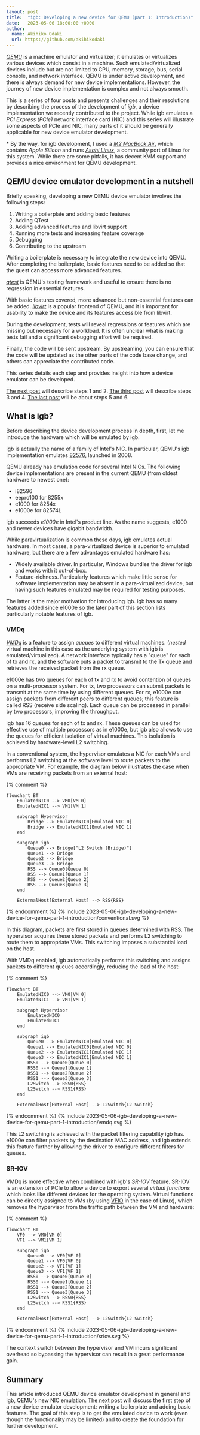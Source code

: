 ```yaml
---
layout: post
title:  "igb: Developing a new device for QEMU (part 1: Introduction)"
date:   2023-05-06 18:00:00 +0900
author:
  name: Akihiko Odaki
  url: https://github.com/akihikodaki
---
```


_[QEMU](https://www.qemu.org/)_ is a machine emulator and virtualizer; it
emulates or virtualizes various devices which consist in a machine. Such
emulated/virtualized devices include but are not limited to CPU, memory,
storage, bus, serial console, and network interface. QEMU is under active
development, and there is always demand for new device implementations. However,
the journey of new device implementation is complex and not always smooth.

This is a series of four posts and presents challenges and their resolutions
by describing the process of the development of _igb_, a device implementation
we recently contributed to the project. While igb emulates a
_PCI Express (PCIe)_ network interface card (NIC) and this series will
illustrate some aspects of PCIe and NIC, many parts of it should be generally
applicable for new device emulator development.

\* By the way, for igb development, I used a
_[M2 MacBook Air](https://www.apple.com/macbook-air-m2/)_, which contains
_Apple Silicon_ and runs _[Asahi Linux](https://asahilinux.org/)_, a community
port of Linux for this system. While there are some pitfalls, it has decent KVM
support and provides a nice environment for QEMU development.

## QEMU device emulator development in a nutshell

Briefly speaking, developing a new QEMU device emulator involves the following
steps:

1. Writing a boilerplate and adding basic features
2. Adding QTest
3. Adding advanced features and libvirt support
4. Running more tests and increasing feature coverage
5. Debugging
6. Contributing to the upstream

Writing a boilerplate is necessary to integrate the new device into QEMU. After
completing the boilerplate, basic features need to be added so that the guest
can access more advanced features.

_[qtest](https://qemu.readthedocs.io/en/v7.2.0/devel/qtest.html)_ is QEMU's
testing framework and useful to ensure there is no regression in essential
features.

With basic features covered, more advanced but non-essential features can be
added. _[libvirt](https://libvirt.org/)_ is a popular frontend of QEMU, and it
is important for usability to make the device and its features accessible from
libvirt.

During the development, tests will reveal regressions or features which are
missing but necessary for a workload. It is often unclear what is making tests
fail and a significant debugging effort will be required.

Finally, the code will be sent upstream. By upstreaming, you can ensure that the
code will be updated as the other parts of the code base change, and others can
appreciate the contributed code.

This series details each step and provides insight into how a device emulator
can be developed.

[The next post](/2023/05/12/igb-developing-a-new-device-for-qemu-part-2-implementing-basic-features.html)
will describe steps 1 and 2.
[The third post](/2023/05/21/igb-developing-a-new-device-for-qemu-part-3-implementing-basic-features.html)
will describe steps 3 and 4.
[The last post](/2023/06/01/igb-developing-a-new-device-for-qemu-part-4-debugging-and-submitting-patches.html)
will be about steps 5 and 6.

## What is igb?

Before describing the device development process in depth, first, let me
introduce the hardware which will be emulated by igb.

igb is actually the name of a family of Intel's NIC. In particular, QEMU's igb
implementation emulates
[82576](https://ark.intel.com/content/www/us/en/ark/products/37166/intel-82576eb-gigabit-ethernet-controller.html),
launched in 2008.

QEMU already has emulation code for several Intel NICs. The following device
implementations are present in the current QEMU (from oldest hardware to newest one):
- i82596
- eepro100 for 8255x
- e1000 for 8254x
- e1000e for 82574L

igb succeeds _e1000e_ in Intel's product line. As the name suggests, e1000 and
newer devices have gigabit bandwidth.

While paravirtualization is common these days, igb emulates actual hardware.
In most cases, a para-virtualized device is superior to emulated hardware, but
there are a few advantages emulated hardware has:
- Widely available driver. In particular, Windows bundles the driver for igb and
  works with it out-of-box.
- Feature-richness. Particularly features which make little sense for software
  implementation may be absent in a para-virtualized device, but having such
  features emulated may be required for testing purposes.

The latter is the major motivation for introducing igb. igb has so many features
added since e1000e so the later part of this section lists particularly notable
features of igb.

### VMDq

_[VMDq](https://www.intel.com/content/www/us/en/products/docs/network-io/ethernet/network-adapters/io-acceleration-technology-vmdq.html)_
is a feature to assign _queues_ to different virtual machines. (_nested_ virtual
machine in this case as the underlying system with igb is emulated/virtualized).
A network interface typically has a "queue" for each of tx and rx, and the
software puts a packet to transmit to the Tx queue and retrieves the received
packet from the rx queue.

e1000e has two queues for each of tx and rx to avoid contention of queues on a
multi-processor system. For tx, two processors can submit packets to transmit
at the same time by using different queues. For rx, e1000e can assign packets
from different peers to different queues; this feature is called RSS (receive
side scaling). Each queue can be processed in parallel by two
processors, improving the throughput.

igb has 16 queues for each of tx and rx. These queues can be used for effective
use of multiple processors as in e1000e, but igb also allows to use the queues
for efficient isolation of virtual machines. This isolation is achieved by
hardware-level L2 switching.

In a conventional system, the hypervisor emulates a NIC for each VMs and
performs L2 switching at the software level to route packets to the appropriate
VM. For example, the diagram below illustrates the case when VMs are receiving
packets from an external host:

{% comment %}
~~~ mermaid
flowchart BT
    EmulatedNIC0 --> VM0[VM 0]
    EmulatedNIC1 --> VM1[VM 1]

    subgraph Hypervisor
        Bridge --> EmulatedNIC0[Emulated NIC 0]
        Bridge --> EmulatedNIC1[Emulated NIC 1]
    end

    subgraph igb
        Queue0 --> Bridge["L2 Switch (Bridge)"]
        Queue1 --> Bridge
        Queue2 --> Bridge
        Queue3 --> Bridge
        RSS --> Queue0[Queue 0]
        RSS --> Queue1[Queue 1]
        RSS --> Queue2[Queue 2]
        RSS --> Queue3[Queue 3]
    end

    ExternalHost[External Host] --> RSS{RSS}
~~~
{% endcomment %}
{% include 2023-05-06-igb-developing-a-new-device-for-qemu-part-1-introduction/conventional.svg %}

In this diagram, packets are first stored in queues determined with RSS. The
hypervisor acquires these stored packets and performs L2 switching to route them
to appropriate VMs. This switching imposes a substantial load on the host.

With VMDq enabled, igb automatically performs this switching and assigns packets
to different queues accordingly, reducing the load of the host:

{% comment %}
~~~ mermaid
flowchart BT
    EmulatedNIC0 --> VM0[VM 0]
    EmulatedNIC1 --> VM1[VM 1]

    subgraph Hypervisor
        EmulatedNIC0
        EmulatedNIC1
    end

    subgraph igb
        Queue0 --> EmulatedNIC0[Emulated NIC 0]
        Queue1 --> EmulatedNIC0[Emulated NIC 0]
        Queue2 --> EmulatedNIC1[Emulated NIC 1]
        Queue3 --> EmulatedNIC1[Emulated NIC 1]
        RSS0 --> Queue0[Queue 0]
        RSS0 --> Queue1[Queue 1]
        RSS1 --> Queue2[Queue 2]
        RSS1 --> Queue3[Queue 3]
        L2Switch --> RSS0{RSS}
        L2Switch --> RSS1{RSS}
    end

    ExternalHost[External Host] --> L2Switch{L2 Switch}
~~~
{% endcomment %}
{% include 2023-05-06-igb-developing-a-new-device-for-qemu-part-1-introduction/vmdq.svg %}

This L2 switching is achieved with the packet filtering capability igb has.
e1000e can filter packets by the destination MAC address, and igb extends this
feature further by allowing the driver to configure different filters for
queues.

### SR-IOV

VMDq is more effective when combined with igb's _SR-IOV_ feature. SR-IOV is
an extension of PCIe to allow a device to export several _virtual functions_
which looks like different devices for the operating system. Virtual functions
can be directly assigned to VMs (by using
[VFIO](https://docs.kernel.org/driver-api/vfio.html) in the case of Linux),
which removes the hypervisor from the traffic path between the VM and hardware:

{% comment %}
~~~ mermaid
flowchart BT
    VF0 --> VM0[VM 0]
    VF1 --> VM1[VM 1]

    subgraph igb
        Queue0 --> VF0[VF 0]
        Queue1 --> VF0[VF 0]
        Queue2 --> VF1[VF 1]
        Queue3 --> VF1[VF 1]
        RSS0 --> Queue0[Queue 0]
        RSS0 --> Queue1[Queue 1]
        RSS1 --> Queue2[Queue 2]
        RSS1 --> Queue3[Queue 3]
        L2Switch --> RSS0{RSS}
        L2Switch --> RSS1{RSS}
    end

    ExternalHost[External Host] --> L2Switch{L2 Switch}
~~~
{% endcomment %}
{% include 2023-05-06-igb-developing-a-new-device-for-qemu-part-1-introduction/sriov.svg %}

The context switch between the hypervisor and VM incurs significant overhead so
bypassing the hypervisor can result in a great performance gain.

## Summary

This article introduced QEMU device emulator development in general and igb,
QEMU's new NIC emulation.
[The next post](/2023/05/12/igb-developing-a-new-device-for-qemu-part-2-implementing-basic-features.html)
will discuss the first step of a new device emulator development: writing a
boilerplate and adding basic features. The goal of this step is to get the
emulated device to work (even though the functionality may be limited) and to
create the foundation for further development.
